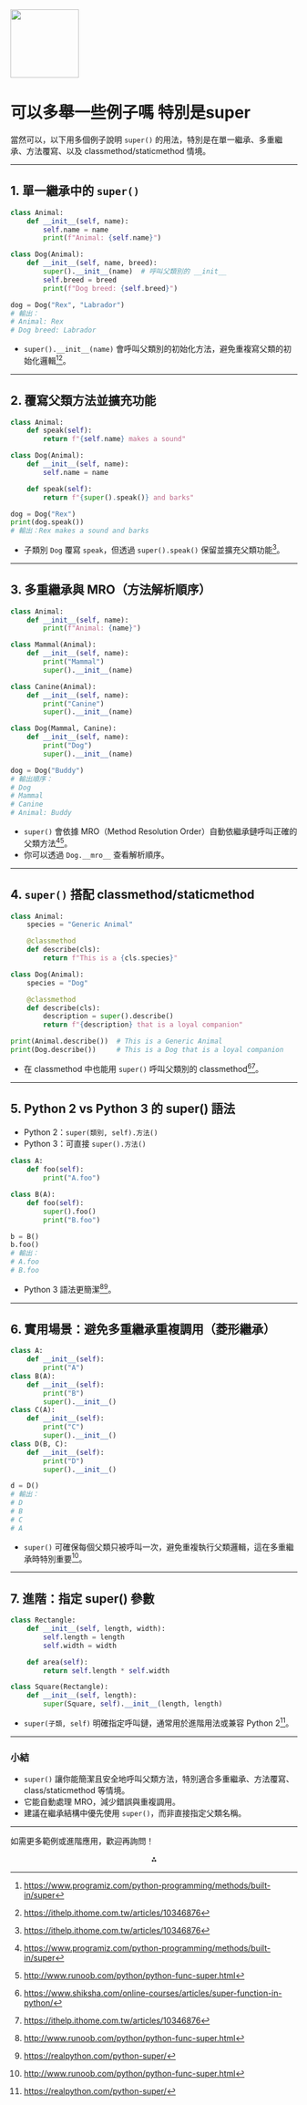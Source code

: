 <img src="https://r2cdn.perplexity.ai/pplx-full-logo-primary-dark%402x.png" class="logo" width="120"/>

# 可以多舉一些例子嗎 特別是super

當然可以，以下用多個例子說明 `super()` 的用法，特別是在單一繼承、多重繼承、方法覆寫、以及 classmethod/staticmethod 情境。

---

## 1. 單一繼承中的 `super()`

```python
class Animal:
    def __init__(self, name):
        self.name = name
        print(f"Animal: {self.name}")

class Dog(Animal):
    def __init__(self, name, breed):
        super().__init__(name)  # 呼叫父類別的 __init__
        self.breed = breed
        print(f"Dog breed: {self.breed}")

dog = Dog("Rex", "Labrador")
# 輸出：
# Animal: Rex
# Dog breed: Labrador
```

- `super().__init__(name)` 會呼叫父類別的初始化方法，避免重複寫父類的初始化邏輯[^1][^5]。

---

## 2. 覆寫父類方法並擴充功能

```python
class Animal:
    def speak(self):
        return f"{self.name} makes a sound"

class Dog(Animal):
    def __init__(self, name):
        self.name = name

    def speak(self):
        return f"{super().speak()} and barks"

dog = Dog("Rex")
print(dog.speak())
# 輸出：Rex makes a sound and barks
```

- 子類別 `Dog` 覆寫 `speak`，但透過 `super().speak()` 保留並擴充父類功能[^5]。

---

## 3. 多重繼承與 MRO（方法解析順序）

```python
class Animal:
    def __init__(self, name):
        print(f"Animal: {name}")

class Mammal(Animal):
    def __init__(self, name):
        print("Mammal")
        super().__init__(name)

class Canine(Animal):
    def __init__(self, name):
        print("Canine")
        super().__init__(name)

class Dog(Mammal, Canine):
    def __init__(self, name):
        print("Dog")
        super().__init__(name)

dog = Dog("Buddy")
# 輸出順序：
# Dog
# Mammal
# Canine
# Animal: Buddy
```

- `super()` 會依據 MRO（Method Resolution Order）自動依繼承鏈呼叫正確的父類方法[^1][^2]。
- 你可以透過 `Dog.__mro__` 查看解析順序。

---

## 4. `super()` 搭配 classmethod/staticmethod

```python
class Animal:
    species = "Generic Animal"

    @classmethod
    def describe(cls):
        return f"This is a {cls.species}"

class Dog(Animal):
    species = "Dog"

    @classmethod
    def describe(cls):
        description = super().describe()
        return f"{description} that is a loyal companion"

print(Animal.describe())  # This is a Generic Animal
print(Dog.describe())     # This is a Dog that is a loyal companion
```

- 在 classmethod 中也能用 `super()` 呼叫父類別的 classmethod[^3][^5]。

---

## 5. Python 2 vs Python 3 的 super() 語法

- Python 2：`super(類別, self).方法()`
- Python 3：可直接 `super().方法()`

```python
class A:
    def foo(self):
        print("A.foo")

class B(A):
    def foo(self):
        super().foo()
        print("B.foo")

b = B()
b.foo()
# 輸出：
# A.foo
# B.foo
```

- Python 3 語法更簡潔[^2][^4]。

---

## 6. 實用場景：避免多重繼承重複調用（菱形繼承）

```python
class A:
    def __init__(self):
        print("A")
class B(A):
    def __init__(self):
        print("B")
        super().__init__()
class C(A):
    def __init__(self):
        print("C")
        super().__init__()
class D(B, C):
    def __init__(self):
        print("D")
        super().__init__()

d = D()
# 輸出：
# D
# B
# C
# A
```

- `super()` 可確保每個父類只被呼叫一次，避免重複執行父類邏輯，這在多重繼承時特別重要[^2]。

---

## 7. 進階：指定 super() 參數

```python
class Rectangle:
    def __init__(self, length, width):
        self.length = length
        self.width = width

    def area(self):
        return self.length * self.width

class Square(Rectangle):
    def __init__(self, length):
        super(Square, self).__init__(length, length)
```

- `super(子類, self)` 明確指定呼叫鏈，通常用於進階用法或兼容 Python 2[^4]。

---

### 小結

- `super()` 讓你能簡潔且安全地呼叫父類方法，特別適合多重繼承、方法覆寫、class/staticmethod 等情境。
- 它能自動處理 MRO，減少錯誤與重複調用。
- 建議在繼承結構中優先使用 `super()`，而非直接指定父類名稱。

---

如需更多範例或進階應用，歡迎再詢問！

<div style="text-align: center">⁂</div>

[^1]: https://www.programiz.com/python-programming/methods/built-in/super

[^2]: http://www.runoob.com/python/python-func-super.html

[^3]: https://www.shiksha.com/online-courses/articles/super-function-in-python/

[^4]: https://realpython.com/python-super/

[^5]: https://ithelp.ithome.com.tw/articles/10346876

[^6]: https://www.youtube.com/watch?v=HzyhmZqiaE8

[^7]: https://ithelp.ithome.com.tw/articles/10222948

[^8]: https://www.w3schools.com/python/ref_func_super.asp

[^9]: https://www.digitalocean.com/community/tutorials/python-super

[^10]: https://stackoverflow.com/questions/576169/understanding-python-super-with-init-methods

